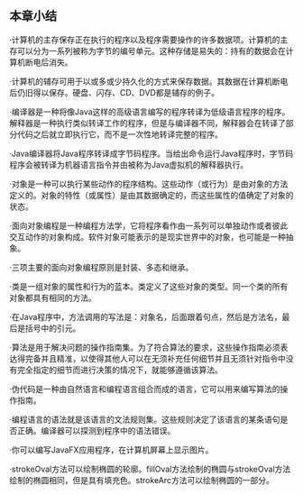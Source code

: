    

## 本章小结

·计算机的主存保存正在执行的程序以及程序需要操作的许多数据项。计算机的主存可以分为一系列被称为字节的编号单元。这种存储是易失的：持有的数据会在计算机断电后消失。

·计算机的辅存可用于以或多或少持久化的方式来保存数据。其数据在计算机断电后仍旧得以保存。硬盘、闪存、CD、DVD都是辅存的例子。

·编译器是一种将像Java这样的高级语言编写的程序转译为低级语言程序的程序。解释器是一种执行类似转译工作的程序，但是与编译器不同，解释器会在转译了部分代码之后就立即执行它，而不是一次性地转译完整的程序。

·Java编译器将Java程序转译成字节码程序。当给出命令运行Java程序时，字节码程序会被转译为机器语言指令并由被称为Java虚拟机的解释器执行。

·对象是一种可以执行某些动作的程序结构。这些动作（或行为）是由对象的方法定义的。对象的特性（或属性）是由其数据确定的，而这些属性的值确定了对象的状态。

·面向对象编程是一种编程方法学，它将程序看作由一系列可以单独动作或者彼此交互动作的对象构成。软件对象可能表示的是现实世界中的对象，也可能是一种抽象。

·三项主要的面向对象编程原则是封装、多态和继承。

·类是一组对象的属性和行为的蓝本。类定义了这些对象的类型。同一个类的所有对象都具有相同的方法。

·在Java程序中，方法调用的写法是：对象名，后面跟着句点，然后是方法名，最后是括号中的引元。

·算法是用于解决问题的操作指南集。为了符合算法的要求，这些操作指南必须表达得完备并且精准，以使得其他人可以在无须补充任何细节并且无须针对指令中没有完全指定的细节而进行决策的情况下，就能够遵循该算法。

·伪代码是一种由自然语言和编程语言组合而成的语言，它可以用来编写算法的操作指南。

·编程语言的语法就是该语言的文法规则集。这些规则决定了该语言的某条语句是否正确。编译器可以探测到程序中的语法错误。

·你可以编写JavaFX应用程序，在计算机屏幕上显示图片。

·strokeOval方法可以绘制椭圆的轮廓。fillOval方法绘制的椭圆与strokeOval方法绘制的椭圆相同，但是具有填充色。strokeArc方法可以绘制椭圆的一部分。